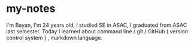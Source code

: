 # my-notes
I'm Bayan, I'm 24 years old, I studied SE in ASAC, I graduated from ASAC last semester.
Today I learned about command line / git / GitHub ( version control system ) , markdown language.
